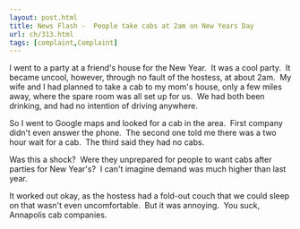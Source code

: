 ```yaml
---
layout: post.html
title: News Flash -  People take cabs at 2am on New Years Day
url: ch/313.html
tags: [complaint,Complaint]
---
```

I went to a party at a friend's house for the New Year.  It was a cool party.  It became uncool, however, through no fault of the hostess, at about 2am.  My wife and I had planned to take a cab to my mom's house, only a few miles away, where the spare room was all set up for us.  We had both been drinking, and had no intention of driving anywhere.

So I went to Google maps and looked for a cab in the area.  First company didn't even answer the phone.  The second one told me there was a two hour wait for a cab.  The third said they had no cabs.

Was this a shock?  Were they unprepared for people to want cabs after parties for New Year's?  I can't imagine demand was much higher than last year.

It worked out okay, as the hostess had a fold-out couch that we could sleep on that wasn't even uncomfortable.  But it was annoying.  You suck, Annapolis cab companies.
